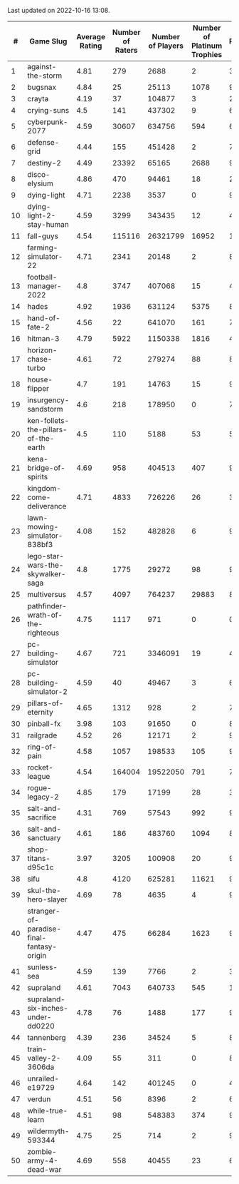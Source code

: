 Last updated on 2022-10-16 13:08.


|#|Game Slug|Average Rating|Number of Raters|Number of Players|Number of Platinum Trophies|Max Rarity (%)|
|---|---|---|---|---|---|---|
|1|against-the-storm|4.81|279|2688|2|37|
|2|bugsnax|4.84|25|25113|1078|97|
|3|crayta|4.19|37|104877|3|23|
|4|crying-suns|4.5|141|437302|9|65|
|5|cyberpunk-2077|4.59|30607|634756|594|61|
|6|defense-grid|4.44|155|451428|2|79|
|7|destiny-2|4.49|23392|65165|2688|97|
|8|disco-elysium|4.86|470|94461|18|28|
|9|dying-light|4.71|2238|3537|0|98|
|10|dying-light-2-stay-human|4.59|3299|343435|12|47|
|11|fall-guys|4.54|115116|26321799|16952|1|
|12|farming-simulator-22|4.71|2341|20148|2|83|
|13|football-manager-2022|4.8|3747|407068|15|48|
|14|hades|4.92|1936|631124|5375|89|
|15|hand-of-fate-2|4.56|22|641070|161|72|
|16|hitman-3|4.79|5922|1150338|1816|48|
|17|horizon-chase-turbo|4.61|72|279274|88|83|
|18|house-flipper|4.7|191|14763|15|93|
|19|insurgency-sandstorm|4.6|218|178950|0|7|
|20|ken-follets-the-pillars-of-the-earth|4.5|110|5188|53|55|
|21|kena-bridge-of-spirits|4.69|958|404513|407|94|
|22|kingdom-come-deliverance|4.71|4833|726226|26|30|
|23|lawn-mowing-simulator-838bf3|4.08|152|482828|6|90|
|24|lego-star-wars-the-skywalker-saga|4.8|1775|29272|98|98|
|25|multiversus|4.57|4097|764237|29883|80|
|26|pathfinder-wrath-of-the-righteous|4.75|1117|971|0|0.1|
|27|pc-building-simulator|4.67|721|3346091|19|47|
|28|pc-building-simulator-2|4.59|40|49467|3|68|
|29|pillars-of-eternity|4.65|1312|928|2|79|
|30|pinball-fx|3.98|103|91650|0|86|
|31|railgrade|4.52|26|12171|2|98|
|32|ring-of-pain|4.58|1057|198533|105|97|
|33|rocket-league|4.54|164004|19522050|791|74|
|34|rogue-legacy-2|4.85|179|17199|28|36|
|35|salt-and-sacrifice|4.31|769|57543|992|91|
|36|salt-and-sanctuary|4.61|186|483760|1094|83|
|37|shop-titans-d95c1c|3.97|3205|100908|20|98|
|38|sifu|4.8|4120|625281|11621|96|
|39|skul-the-hero-slayer|4.69|78|4635|4|96|
|40|stranger-of-paradise-final-fantasy-origin|4.47|475|66284|1623|98|
|41|sunless-sea|4.59|139|7766|2|37|
|42|supraland|4.61|7043|640733|545|100|
|43|supraland-six-inches-under-dd0220|4.78|76|1488|177|99|
|44|tannenberg|4.39|236|34524|5|80|
|45|train-valley-2-3606da|4.09|55|311|0|88|
|46|unrailed-e19729|4.64|142|401245|0|40|
|47|verdun|4.51|56|8396|2|68|
|48|while-true-learn|4.51|98|548383|374|93|
|49|wildermyth-593344|4.75|25|714|2|90|
|50|zombie-army-4-dead-war|4.69|558|40455|23|66|
